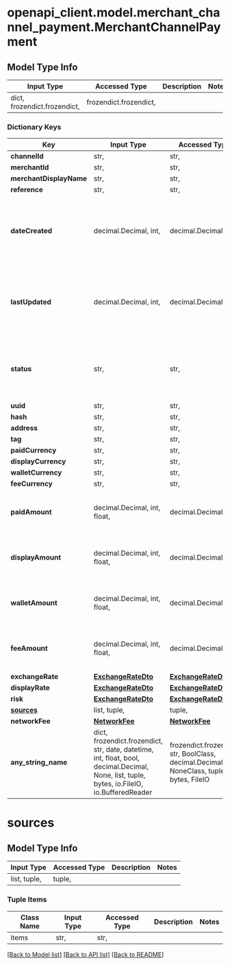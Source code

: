 # openapi_client.model.merchant_channel_payment.MerchantChannelPayment

## Model Type Info
Input Type | Accessed Type | Description | Notes
------------ | ------------- | ------------- | -------------
dict, frozendict.frozendict,  | frozendict.frozendict,  |  | 

### Dictionary Keys
Key | Input Type | Accessed Type | Description | Notes
------------ | ------------- | ------------- | ------------- | -------------
**channelId** | str,  | str,  |  | [optional] 
**merchantId** | str,  | str,  |  | [optional] 
**merchantDisplayName** | str,  | str,  |  | [optional] 
**reference** | str,  | str,  |  | [optional] 
**dateCreated** | decimal.Decimal, int,  | decimal.Decimal,  |  | [optional] if omitted the server will use the default value of 0value must be a 64 bit integer
**lastUpdated** | decimal.Decimal, int,  | decimal.Decimal,  |  | [optional] if omitted the server will use the default value of 0value must be a 64 bit integer
**status** | str,  | str,  |  | [optional] must be one of ["DETECTED", "COMPLETE", "UNKNOWN", ] 
**uuid** | str,  | str,  |  | [optional] 
**hash** | str,  | str,  |  | [optional] 
**address** | str,  | str,  |  | [optional] 
**tag** | str,  | str,  |  | [optional] 
**paidCurrency** | str,  | str,  |  | [optional] 
**displayCurrency** | str,  | str,  |  | [optional] 
**walletCurrency** | str,  | str,  |  | [optional] 
**feeCurrency** | str,  | str,  |  | [optional] 
**paidAmount** | decimal.Decimal, int, float,  | decimal.Decimal,  |  | [optional] if omitted the server will use the default value of 0
**displayAmount** | decimal.Decimal, int, float,  | decimal.Decimal,  |  | [optional] if omitted the server will use the default value of 0
**walletAmount** | decimal.Decimal, int, float,  | decimal.Decimal,  |  | [optional] if omitted the server will use the default value of 0
**feeAmount** | decimal.Decimal, int, float,  | decimal.Decimal,  |  | [optional] if omitted the server will use the default value of 0
**exchangeRate** | [**ExchangeRateDto**](ExchangeRateDto.md) | [**ExchangeRateDto**](ExchangeRateDto.md) |  | [optional] 
**displayRate** | [**ExchangeRateDto**](ExchangeRateDto.md) | [**ExchangeRateDto**](ExchangeRateDto.md) |  | [optional] 
**risk** | [**ExchangeRateDto**](ExchangeRateDto.md) | [**ExchangeRateDto**](ExchangeRateDto.md) |  | [optional] 
**[sources](#sources)** | list, tuple,  | tuple,  |  | [optional] 
**networkFee** | [**NetworkFee**](NetworkFee.md) | [**NetworkFee**](NetworkFee.md) |  | [optional] 
**any_string_name** | dict, frozendict.frozendict, str, date, datetime, int, float, bool, decimal.Decimal, None, list, tuple, bytes, io.FileIO, io.BufferedReader | frozendict.frozendict, str, BoolClass, decimal.Decimal, NoneClass, tuple, bytes, FileIO | any string name can be used but the value must be the correct type | [optional]

# sources

## Model Type Info
Input Type | Accessed Type | Description | Notes
------------ | ------------- | ------------- | -------------
list, tuple,  | tuple,  |  | 

### Tuple Items
Class Name | Input Type | Accessed Type | Description | Notes
------------- | ------------- | ------------- | ------------- | -------------
items | str,  | str,  |  | 

[[Back to Model list]](../../README.md#documentation-for-models) [[Back to API list]](../../README.md#documentation-for-api-endpoints) [[Back to README]](../../README.md)

